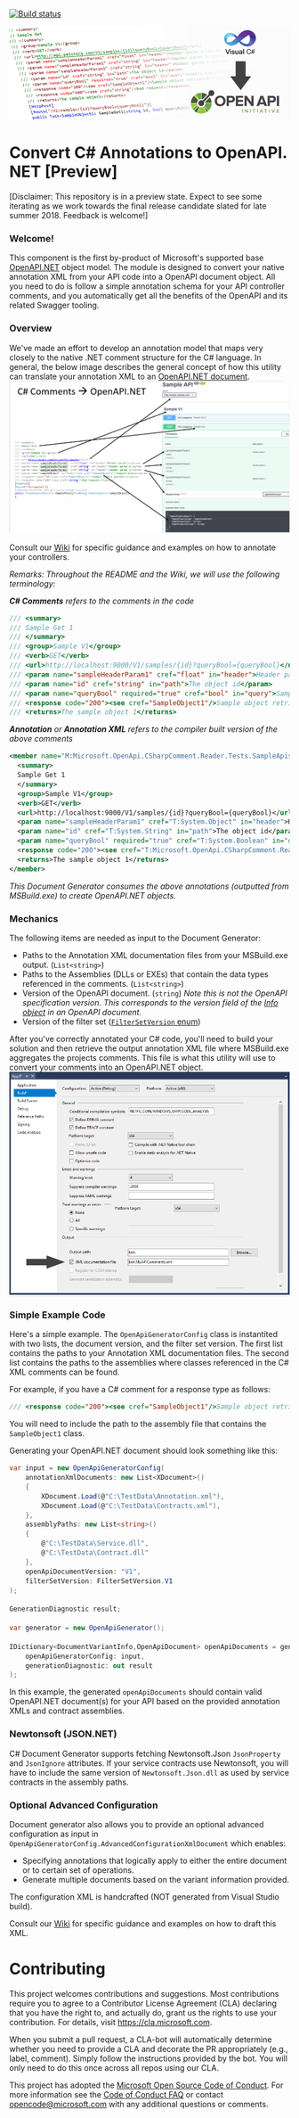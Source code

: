 

[![Build status](https://ci.appveyor.com/api/projects/status/capxc7p5cvyrq21w/branch/master?svg=true)](https://ci.appveyor.com/project/MicrosoftOpenAPINETAdmin/openapi-net-csharpcomment/branch/master)

![C# Annotation Document Generator](docs/images/banner.png "Convert /// C# Comments --> OpenAPI.NET")

# Convert C# Annotations to OpenAPI.NET [Preview]
[Disclaimer: This repository is in a preview state. Expect to see some iterating as we work towards the final release candidate slated for late summer 2018. Feedback is welcome!]


### Welcome!
This component is the first by-product of Microsoft's supported base [OpenAPI.NET](http://aka.ms/openapi) object model. The module is designed to convert your native annotation XML from your API code into a OpenAPI document object. All you need to do is follow a simple annotation schema for your API controller comments, and you automatically get all the benefits of the OpenAPI and its related Swagger tooling.

### Overview

We've made an effort to develop an annotation model that maps very closely to the native .NET comment structure for the C# language. In general, the below image describes the general concept of how this utility can translate your annotation XML to an [OpenAPI.NET document](https://github.com/Microsoft/OpenAPI.NET/blob/master/src/Microsoft.OpenApi/Models/OpenApiDocument.cs).
![Convert Comments to OpenAPI](docs/images/comment-oai-map.png "Map /// C# Comments --> OpenAPI.NET")

Consult our [Wiki](https://github.com/Microsoft/OpenAPI.NET.CSharpAnnotations/wiki) for specific guidance and examples on how to annotate your controllers.

_Remarks: Throughout the README and the Wiki, we will use the following terminology:_

_**C# Comments** refers to the comments in the code_

```csharp
/// <summary>
/// Sample Get 1
/// </summary>
/// <group>Sample V1</group>
/// <verb>GET</verb>
/// <url>http://localhost:9000/V1/samples/{id}?queryBool={queryBool}</url>
/// <param name="sampleHeaderParam1" cref="float" in="header">Header param 1</param>
/// <param name="id" cref="string" in="path">The object id</param>
/// <param name="queryBool" required="true" cref="bool" in="query">Sample query boolean</param>
/// <response code="200"><see cref="SampleObject1"/>Sample object retrieved</response>
/// <returns>The sample object 1</returns>
```

_**Annotation** or **Annotation XML** refers to the compiler built version of the above comments_

```xml
<member name="M:Microsoft.OpenApi.CSharpComment.Reader.Tests.SampleApis.Controllers.SampleControllerV1.SampleGet1(System.String,System.Boolean)">
  <summary>
  Sample Get 1
  </summary>
  <group>Sample V1</group>
  <verb>GET</verb>
  <url>http://localhost:9000/V1/samples/{id}?queryBool={queryBool}</url>
  <param name="sampleHeaderParam1" cref="T:System.Object" in="header">Header param 1</param>
  <param name="id" cref="T:System.String" in="path">The object id</param>
  <param name="queryBool" required="true" cref="T:System.Boolean" in="query">Sample query boolean</param>
  <response code="200"><see cref="T:Microsoft.OpenApi.CSharpComment.Reader.Tests.Contracts.SampleObject1"/>Sample object retrieved</response>
  <returns>The sample object 1</returns>
</member>
```

_This Document Generator consumes the above annotations (outputted from MSBuild.exe) to create OpenAPI.NET objects._

### Mechanics
The following items are needed as input to the Document Generator:

- Paths to the Annotation XML documentation files from your MSBuild.exe output. (`List<string>`)
- Paths to the Assemblies (DLLs or EXEs) that contain the data types referenced in the comments. (`List<string>`)
- Version of the OpenAPI document. (`string`) _Note this is not the OpenAPI specification version. This corresponds to the version field of the [Info object](https://github.com/Microsoft/OpenAPI.NET/blob/master/src/Microsoft.OpenApi/Models/OpenApiInfo.cs) in an OpenAPI document._
- Version of the filter set ([`FilterSetVersion` enum](https://github.com/Microsoft/OpenAPI.NET.CSharpAnnotations/blob/26dd7cc6efc2bb79338b605ed46fa51a83676f2e/src/Microsoft.OpenApi.CSharpAnnotations.DocumentGeneration/FilterSet.cs))

After you've correctly annotated your C# code, you'll need to build your solution and then retrieve the output annotation XML file where MSBuild.exe aggregates the projects comments. This file is what this utility will use to convert your comments into an OpenAPI.NET object.
![Enable Comment Output](docs/images/vs-enable.png "Output comments from MSBuild.exe")

### Simple Example Code
Here's a simple example. The `OpenApiGeneratorConfig` class is instantited with two lists, the document version, and the filter set version. The first list contains the paths to your Annotation XML documentation files. The second list contains the paths to the assemblies where classes referenced in the C# XML comments can be found.

For example, if you have a C# comment for a response type as follows:
```csharp
/// <response code="200"><see cref="SampleObject1"/>Sample object retrieved</response>
```
You will need to include the path to the assembly file that contains the `SampleObject1` class. 

Generating your OpenAPI.NET document should look something like this:
```csharp
var input = new OpenApiGeneratorConfig(
    annotationXmlDocuments: new List<XDocument>()
    {
        XDocument.Load(@"C:\TestData\Annotation.xml"),
        XDocument.Load(@"C:\TestData\Contracts.xml"),
    },
    assemblyPaths: new List<string>()
    {
        @"C:\TestData\Service.dll",
        @"C:\TestData\Contract.dll"
    },
    openApiDocumentVersion: "V1",
    filterSetVersion: FilterSetVersion.V1
);

GenerationDiagnostic result;

var generator = new OpenApiGenerator();

IDictionary<DocumentVariantInfo,OpenApiDocument> openApiDocuments = generator.GenerateDocuments(
    openApiGeneratorConfig: input,
    generationDiagnostic: out result
);
```
In this example, the generated `openApiDocuments` should contain valid OpenAPI.NET document(s) for your API based on the provided annotation XMLs and contract assemblies.

### Newtonsoft (JSON.NET)
C# Document Generator supports fetching Newtonsoft.Json `JsonProperty` and `JsonIgnore` attributes. If your service contracts use Newtonsoft, you will have to include the same version of `Newtonsoft.Json.dll` as used by service contracts in the assembly paths.

### Optional Advanced Configuration
Document generator also allows you to provide an optional advanced configuration as input in `OpenApiGeneratorConfig.AdvancedConfigurationXmlDocument`
which enables:

- Specifying annotations that logically apply to either the entire document or to certain set of operations.
- Generate multiple documents based on the variant information provided.

The configuration XML is handcrafted (NOT generated from Visual Studio build).

Consult our [Wiki](https://github.com/Microsoft/OpenAPI.NET.CSharpAnnotations/wiki/Advanced-Configuration-XML) for specific guidance and examples on how to draft this XML.

# Contributing
This project welcomes contributions and suggestions.  Most contributions require you to agree to a
Contributor License Agreement (CLA) declaring that you have the right to, and actually do, grant us
the rights to use your contribution. For details, visit https://cla.microsoft.com.

When you submit a pull request, a CLA-bot will automatically determine whether you need to provide
a CLA and decorate the PR appropriately (e.g., label, comment). Simply follow the instructions
provided by the bot. You will only need to do this once across all repos using our CLA.

This project has adopted the [Microsoft Open Source Code of Conduct](https://opensource.microsoft.com/codeofconduct/).
For more information see the [Code of Conduct FAQ](https://opensource.microsoft.com/codeofconduct/faq/) or
contact [opencode@microsoft.com](mailto:opencode@microsoft.com) with any additional questions or comments.

